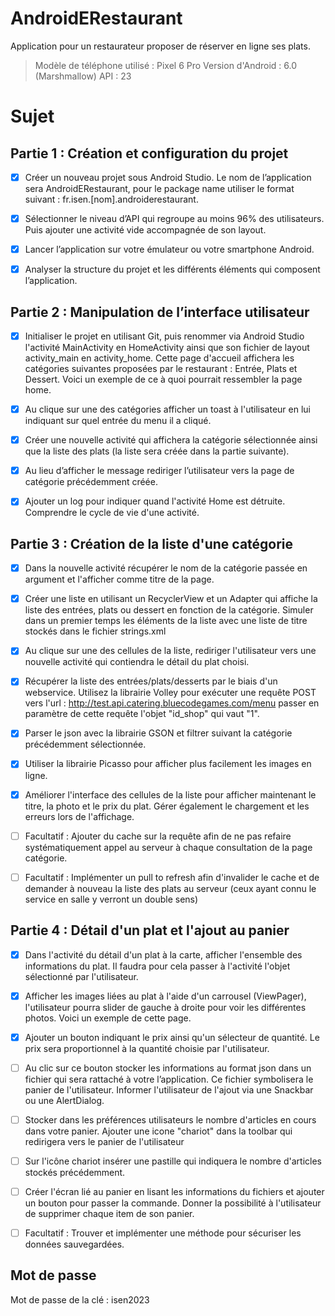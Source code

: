 # AndroidERestaurant

Application pour un restaurateur proposer de réserver en ligne ses plats.

> Modèle de téléphone utilisé : Pixel 6 Pro
> Version d'Android : 6.0 (Marshmallow)
> API : 23

# Sujet

## Partie 1 : Création et configuration du projet

- [x] Créer un nouveau projet sous Android Studio. Le nom de l’application sera AndroidERestaurant, pour le package name utiliser le format suivant : fr.isen.[nom].androiderestaurant.

- [x] Sélectionner le niveau d’API qui regroupe au moins 96% des utilisateurs. Puis ajouter une activité vide accompagnée de son layout.

- [x] Lancer l’application sur votre émulateur ou votre smartphone Android.

- [x] Analyser la structure du projet et les différents éléments qui composent l’application.

## Partie 2 : Manipulation de l’interface utilisateur

- [x] Initialiser le projet en utilisant Git, puis renommer via Android Studio l'activité MainActivity  en HomeActivity ainsi que son fichier de layout activity_main en activity_home. Cette page d'accueil affichera les catégories suivantes proposées par le restaurant : Entrée, Plats et Dessert. Voici un exemple de ce à quoi pourrait ressembler la page home.

- [x] Au clique sur une des catégories afficher un toast à l'utilisateur en lui indiquant sur quel entrée du menu il a cliqué.

- [x] Créer une nouvelle activité qui affichera la catégorie sélectionnée ainsi que la liste des plats (la liste sera créée dans la partie suivante).

- [x] Au lieu d’afficher le message rediriger l’utilisateur vers la page de catégorie précédemment créée.

- [x] Ajouter un log pour indiquer quand l'activité Home est détruite. Comprendre le cycle de vie d'une activité.

## Partie 3 : Création de la liste d'une catégorie

- [x] Dans la nouvelle activité récupérer le nom de la catégorie passée en argument et l'afficher comme titre de la page.

- [x] Créer une liste en utilisant un RecyclerView et un Adapter qui affiche la liste des entrées, plats ou dessert en fonction de la catégorie. Simuler dans un premier temps les éléments de la liste avec une liste de titre stockés dans le fichier strings.xml

- [x] Au clique sur une des cellules de la liste, rediriger l'utilisateur vers une nouvelle activité qui contiendra le détail du plat choisi.

- [x] Récupérer la liste des entrées/plats/desserts par le biais d'un webservice. Utilisez la librairie Volley pour exécuter une requête POST vers l'url : http://test.api.catering.bluecodegames.com/menu passer en paramètre de cette requête l'objet "id_shop" qui vaut "1".

- [x] Parser le json avec la librairie GSON et filtrer suivant la catégorie précédemment sélectionnée.

- [x] Utiliser la librairie Picasso pour afficher plus facilement les images en ligne.

- [x] Améliorer l'interface des cellules de la liste pour afficher maintenant le titre, la photo et le prix du plat. Gérer également le chargement et les erreurs lors de l'affichage.

- [ ] Facultatif : Ajouter du cache sur la requête afin de ne pas refaire systématiquement appel au serveur à chaque consultation de la page catégorie.

- [ ] Facultatif : Implémenter un pull to refresh afin d'invalider le cache et de demander à nouveau la liste des plats au serveur (ceux ayant connu le service en salle y verront un double sens)

## Partie 4 : Détail d'un plat et l'ajout au panier

- [x] Dans l'activité du détail d'un plat à la carte, afficher l'ensemble des informations du plat. Il faudra pour cela passer à l'activité l'objet sélectionné par l'utilisateur.

- [x] Afficher les images liées au plat à l'aide d'un carrousel (ViewPager), l'utilisateur pourra slider de gauche à droite pour voir les différentes photos. Voici un exemple de cette page.

- [x] Ajouter un bouton indiquant le prix ainsi qu'un sélecteur de quantité. Le prix sera proportionnel à la quantité choisie par l'utilisateur.

- [ ] Au clic sur ce bouton stocker les informations au format json dans un fichier qui sera rattaché à votre l’application. Ce fichier symbolisera le panier de l'utilisateur. Informer l'utilisateur de l'ajout via une Snackbar ou une AlertDialog.

- [ ] Stocker dans les préférences utilisateurs le nombre d'articles en cours dans votre panier. Ajouter une icone "chariot" dans la toolbar qui redirigera vers le panier de l'utilisateur

- [ ] Sur l'icône chariot insérer une pastille qui indiquera le nombre d'articles stockés précédemment.

- [ ] Créer l'écran lié au panier en lisant les informations du fichiers et ajouter un bouton pour passer la commande. Donner la possibilité à l'utilisateur de supprimer chaque item de son panier.

- [ ] Facultatif : Trouver et implémenter une méthode pour sécuriser les données sauvegardées.

## Mot de passe

Mot de passe de la clé : isen2023
